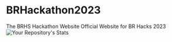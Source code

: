 # BRHackathon2023
The BRHS Hackathon Website
Official Website for BR Hacks 2023
![Your Repository's Stats](https://github-readme-stats.vercel.app/api?username=Your_GitHub_Username&show_icons=true)
